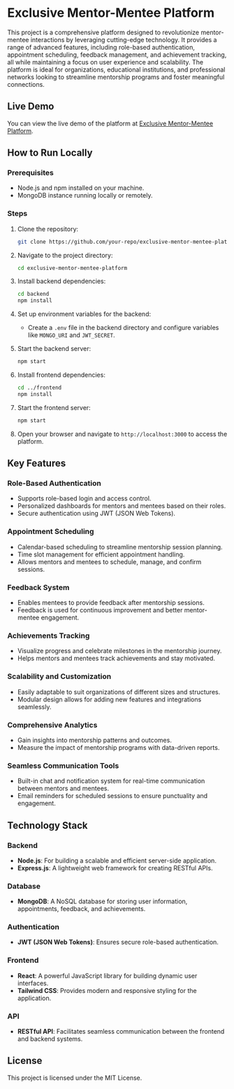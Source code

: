 # Exclusive Mentor-Mentee Platform

This project is a comprehensive platform designed to revolutionize mentor-mentee interactions by leveraging cutting-edge technology. It provides a range of advanced features, including role-based authentication, appointment scheduling, feedback management, and achievement tracking, all while maintaining a focus on user experience and scalability. The platform is ideal for organizations, educational institutions, and professional networks looking to streamline mentorship programs and foster meaningful connections.

## Live Demo
You can view the live demo of the platform at [Exclusive Mentor-Mentee Platform](https://mentorlink-three.vercel.app/).

## How to Run Locally

### Prerequisites
- Node.js and npm installed on your machine.
- MongoDB instance running locally or remotely.

### Steps
1. Clone the repository:
   ```bash
   git clone https://github.com/your-repo/exclusive-mentor-mentee-platform.git
   ```
2. Navigate to the project directory:
   ```bash
   cd exclusive-mentor-mentee-platform
   ```
3. Install backend dependencies:
   ```bash
   cd backend
   npm install
   ```
4. Set up environment variables for the backend:
   - Create a `.env` file in the backend directory and configure variables like `MONGO_URI` and `JWT_SECRET`.

5. Start the backend server:
   ```bash
   npm start
   ```
6. Install frontend dependencies:
   ```bash
   cd ../frontend
   npm install
   ```
7. Start the frontend server:
   ```bash
   npm start
   ```
8. Open your browser and navigate to `http://localhost:3000` to access the platform.

## Key Features

### Role-Based Authentication
- Supports role-based login and access control.
- Personalized dashboards for mentors and mentees based on their roles.
- Secure authentication using JWT (JSON Web Tokens).

### Appointment Scheduling
- Calendar-based scheduling to streamline mentorship session planning.
- Time slot management for efficient appointment handling.
- Allows mentors and mentees to schedule, manage, and confirm sessions.

### Feedback System
- Enables mentees to provide feedback after mentorship sessions.
- Feedback is used for continuous improvement and better mentor-mentee engagement.

### Achievements Tracking
- Visualize progress and celebrate milestones in the mentorship journey.
- Helps mentors and mentees track achievements and stay motivated.

### Scalability and Customization
- Easily adaptable to suit organizations of different sizes and structures.
- Modular design allows for adding new features and integrations seamlessly.

### Comprehensive Analytics
- Gain insights into mentorship patterns and outcomes.
- Measure the impact of mentorship programs with data-driven reports.

### Seamless Communication Tools
- Built-in chat and notification system for real-time communication between mentors and mentees.
- Email reminders for scheduled sessions to ensure punctuality and engagement.

## Technology Stack

### Backend
- **Node.js**: For building a scalable and efficient server-side application.
- **Express.js**: A lightweight web framework for creating RESTful APIs.

### Database
- **MongoDB**: A NoSQL database for storing user information, appointments, feedback, and achievements.

### Authentication
- **JWT (JSON Web Tokens)**: Ensures secure role-based authentication.

### Frontend
- **React**: A powerful JavaScript library for building dynamic user interfaces.
- **Tailwind CSS**: Provides modern and responsive styling for the application.

### API
- **RESTful API**: Facilitates seamless communication between the frontend and backend systems.

## License
This project is licensed under the MIT License.
